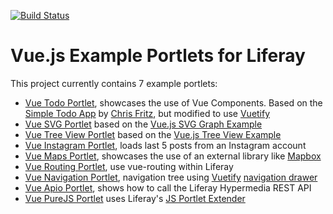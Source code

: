 [![Build Status](https://travis-ci.org/triberay/liferay-vuejs-examples.svg?branch=master)](https://travis-ci.org/triberay/liferay-vuejs-examples)

# Vue.js Example Portlets for Liferay

This project currently contains 7 example portlets: 
- [Vue Todo Portlet](modules/triberay-vue-todo-portlet), showcases the use of Vue Components. Based on the [Simple Todo App](https://codesandbox.io/s/o29j95wx9) by [Chris Fritz](https://codesandbox.io/u/chrisvfritz), but modified to use [Vuetify](https://vuetifyjs.com)
- [Vue SVG Portlet](modules/triberay-vue-svg-portlet) based on the [Vue.js SVG Graph Example](https://vuejs.org/v2/examples/svg.html)
- [Vue Tree View Portlet](modules/triberay-vue-treeview-portlet) based on the [Vue.js Tree View Example](https://vuejs.org/v2/examples/tree-view.html)
- [Vue Instagram Portlet](modules/triberay-vue-instagram-portlet), loads last 5 posts from an Instagram account
- [Vue Maps Portlet](modules/triberay-vue-maps-portlet), showcases the use of an external library like [Mapbox](https://www.mapbox.com/)
- [Vue Routing Portlet](modules/triberay-vue-routing-portlet), use vue-routing within Liferay
- [Vue Navigation Portlet](modules/triberay-vue-navigation-portlet), navigation tree using [Vuetify](https://vuetifyjs.com) [navigation drawer](https://vuetifyjs.com/en/components/navigation-drawers)
- [Vue Apio Portlet](modules/triberay-vue-apio-portlet), shows how to call the Liferay Hypermedia REST API
- [Vue PureJS Portlet](modules/triberay-vue-purejs-portlet) uses Liferay's [JS Portlet Extender](https://dev.liferay.com/en/develop/tutorials/-/knowledge_base/7-1/creating-and-bundling-javascript-portlets-with-javascript-tooling)
